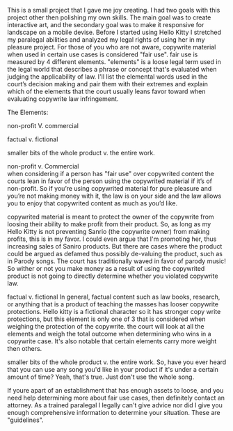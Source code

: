  



This is a small project that I gave me joy creating. I had two goals with this project other then polishing my own skills. 
The main goal was to create interactive art, and the secondary goal was to make it responsive for landscape on a mobile devise. 
Before I started using Hello Kitty I stretched my paralegal abilities and analyzed my legal rights of using her in my pleasure project. 
For those of you who are not aware, copywrite material when used in certain use cases is considered "fair use". fair use is measured 
by 4 different elements. "elements" is a loose legal term used in the legal world that describes a phrase or concept 
that's evaluated when judging the applicability of law. 
I'll list the elemental words used in the court’s decision making and pair them with their extremes and explain which of the elements that the court usually 
leans favor toward when evaluating copywrite law infringement. 

The Elements:<p>
non-profit V. commercial <p>
factual v. fictional <p>
smaller bits of the whole product v. the entire work. 

non-profit v. Commercial <br>
when considering if a person has "fair use" over copywrited content the courts lean in favor of the person using the copywrited material if it’s of non-profit. So if you’re using copywrited material for pure pleasure and you’re not making money with it, the law is on your side and the law allows you to enjoy that copywrited content as much as you’d like.  

copywrited material is meant to protect the owner of the copywrite from loosing their ability to make profit from their product. So, as long as my 
Hello Kitty is not preventing Sanrio (the copywrite owner) from making profits, this is in my favor. I could even argue that I'm promoting her, thus increasing sales 
of Saniro products. But there are cases where the product could be argued as defamed thus possibly de-valuing the product, such as in Parody songs. The court 
has traditionally waved in favor of parody music! So wither or not you make money as a result of using the copywrited product is not going to directly determine whether you violated 
copywrite law.  

factual v. fictional
In general, factual content such as law books, research, or anything that is a product of teaching the masses has looser copywrite protections.
Hello kitty is a fictional character so it has stronger copy write protections, but this element is only one of 3 that is considered when weighing the protection of the copywrite. 
the court will look at all the elements and weigh the total outcome when determining who wins in a copywrite case. It's also notable that certain elements carry more weight then others.  

smaller bits of the whole product v. the entire work. 
So, have you ever heard that you can use any song you'd like in your product if it's under a certain amount of time? Yeah, that's true. 
Just don't use the whole song. 

If youre apart of an establishment that has enough assets to loose, and you need help determining more about fair use cases, then definitely contact an attorney.  As a trained paralegal I legally can't give advice nor did I give you enough comprehensive information to determine your situation. These are "guidelines".
